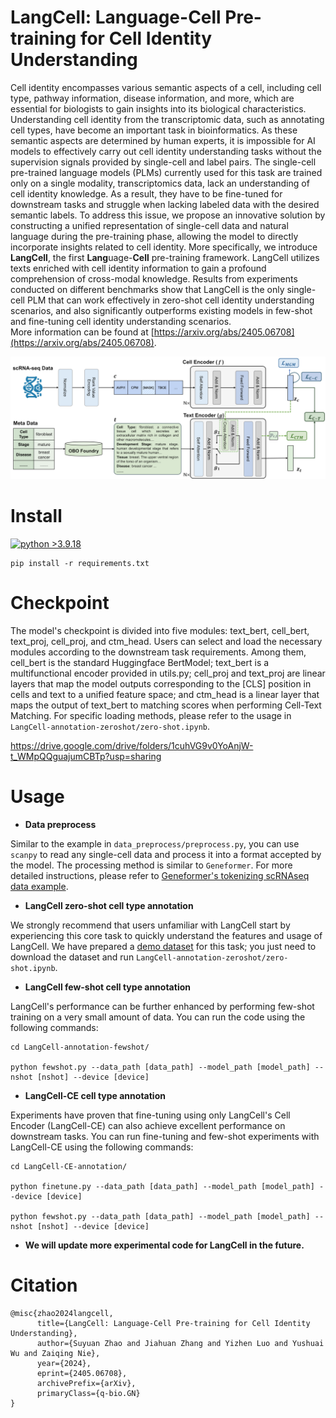# LangCell: Language-Cell Pre-training for Cell Identity Understanding


Cell identity encompasses various semantic aspects of a cell, including cell type, pathway information, disease information, and more, which are essential for biologists to gain insights into its biological characteristics. Understanding cell identity from the transcriptomic data, such as annotating cell types, have become an important task in bioinformatics. 
As these semantic aspects are determined by human experts, it is impossible for AI models to effectively carry out cell identity understanding tasks without the supervision signals provided by single-cell and label pairs. 
The single-cell pre-trained language models (PLMs) currently used for this task are trained only on a single modality, transcriptomics data, lack an understanding of cell identity knowledge. As a result, they have to be fine-tuned for downstream tasks and struggle when lacking labeled data with the desired semantic labels.
To address this issue, we propose an innovative solution by constructing a unified representation of single-cell data and natural language during the pre-training phase, allowing the model to directly incorporate insights related to cell identity.
More specifically, we introduce **LangCell**, the first **Lang**uage-**Cell** pre-training framework. 
LangCell utilizes texts enriched with cell identity information to gain a profound comprehension of cross-modal knowledge.
Results from experiments conducted on different benchmarks show that LangCell is the only single-cell PLM that can work effectively in zero-shot cell identity understanding scenarios, and also significantly outperforms existing models in few-shot and fine-tuning cell identity understanding scenarios.  
More information can be found at [https://arxiv.org/abs/2405.06708](https://arxiv.org/abs/2405.06708).

![LangCell](assets/image.png)


# Install

[![python >3.9.18](https://img.shields.io/badge/python-3.9.18-brightgreen)](https://www.python.org/) 
```
pip install -r requirements.txt
```

# Checkpoint 

The model's checkpoint is divided into five modules: text_bert, cell_bert, text_proj, cell_proj, and ctm_head. Users can select and load the necessary modules according to the downstream task requirements. Among them, cell_bert is the standard Huggingface BertModel; text_bert is a multifunctional encoder provided in utils.py; cell_proj and text_proj are linear layers that map the model outputs corresponding to the [CLS] position in cells and text to a unified feature space; and ctm_head is a linear layer that maps the output of text_bert to matching scores when performing Cell-Text Matching. For specific loading methods, please refer to the usage in `LangCell-annotation-zeroshot/zero-shot.ipynb`.

https://drive.google.com/drive/folders/1cuhVG9v0YoAnjW-t_WMpQQguajumCBTp?usp=sharing

# Usage 
 
- **Data preprocess**

Similar to the example in `data_preprocess/preprocess.py`, you can use `scanpy` to read any single-cell data and process it into a format accepted by the model. The processing method is similar to `Geneformer`. For more detailed instructions, please refer to [Geneformer's tokenizing scRNAseq data example](https://huggingface.co/ctheodoris/Geneformer/blob/main/examples/tokenizing_scRNAseq_data.ipynb).


- **LangCell zero-shot cell type annotation**

We strongly recommend that users unfamiliar with LangCell start by experiencing this core task to quickly understand the features and usage of LangCell. We have prepared a [demo dataset](https://drive.google.com/drive/folders/1cuhVG9v0YoAnjW-t_WMpQQguajumCBTp?usp=sharing) for this task; you just need to download the dataset and run `LangCell-annotation-zeroshot/zero-shot.ipynb`.

- **LangCell few-shot cell type annotation**

LangCell's performance can be further enhanced by performing few-shot training on a very small amount of data. You can run the code using the following commands:
```
cd LangCell-annotation-fewshot/

python fewshot.py --data_path [data_path] --model_path [model_path] --nshot [nshot] --device [device] 
```

- **LangCell-CE cell type annotation**

Experiments have proven that fine-tuning using only LangCell's Cell Encoder (LangCell-CE) can also achieve excellent performance on downstream tasks. You can run fine-tuning and few-shot experiments with LangCell-CE using the following commands:
```
cd LangCell-CE-annotation/

python finetune.py --data_path [data_path] --model_path [model_path] --device [device] 

python fewshot.py --data_path [data_path] --model_path [model_path] --nshot [nshot] --device [device] 
```

- **We will update more experimental code for LangCell in the future.**


# Citation
```
@misc{zhao2024langcell,
      title={LangCell: Language-Cell Pre-training for Cell Identity Understanding}, 
      author={Suyuan Zhao and Jiahuan Zhang and Yizhen Luo and Yushuai Wu and Zaiqing Nie},
      year={2024},
      eprint={2405.06708},
      archivePrefix={arXiv},
      primaryClass={q-bio.GN}
}
```
